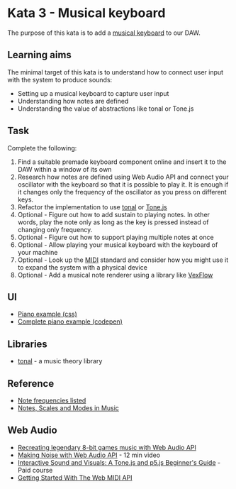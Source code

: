 # Kata 3 - Musical keyboard

The purpose of this kata is to add a [musical keyboard](https://en.wikipedia.org/wiki/Musical_keyboard) to our DAW.

## Learning aims

The minimal target of this kata is to understand how to connect user input with the system to produce sounds:

* Setting up a musical keyboard to capture user input
* Understanding how notes are defined
* Understanding the value of abstractions like tonal or Tone.js

## Task

Complete the following:

1. Find a suitable premade keyboard component online and insert it to the DAW within a window of its own
2. Research how notes are defined using Web Audio API and connect your oscillator with the keyboard so that it is possible to play it. It is enough if it changes only the frequency of the oscillator as you press on different keys.
3. Refactor the implementation to use [tonal](https://www.npmjs.com/package/tonal) or [Tone.js](https://tonejs.github.io/)
4. Optional - Figure out how to add sustain to playing notes. In other words, play the note only as long as the key is pressed instead of changing only frequency.
5. Optional - Figure out how to support playing multiple notes at once
6. Optional - Allow playing your musical keyboard with the keyboard of your machine
7. Optional - Look up the [MIDI](https://en.wikipedia.org/wiki/MIDI) standard and consider how you might use it to expand the system with a physical device
8. Optional - Add a musical note renderer using a library like [VexFlow](https://www.vexflow.com/)

## UI

* [Piano example (css)](https://github.com/isbendiyarovanezrin/Piano)
* [Complete piano example (codepen)](https://codepen.io/gabrielcarol/pen/rGeEbY)

## Libraries

* [tonal](https://github.com/tonaljs/tonal) - a music theory library

## Reference

* [Note frequencies listed](https://pages.mtu.edu/~suits/notefreqs.html)
* [Notes, Scales and Modes in Music](https://deviantnoise.com/music-theory/notes-scales-modes/)

## Web Audio

* [Recreating legendary 8-bit games music with Web Audio API](https://codepen.io/gregh/post/recreating-legendary-8-bit-games-music-with-web-audio-api)
* [Making Noise with Web Audio API](https://sparkbox.com/foundry/chiptune_style_browser_generated_music_using_tone.js) - 12 min video
* [Interactive Sound and Visuals: A Tone.js and p5.js Beginner's Guide](https://musichackspace.org/product/interactive-sound-and-visuals-a-tone-js-and-p5-js-beginners-guide/) - Paid course
* [Getting Started With The Web MIDI API](https://www.smashingmagazine.com/2018/03/web-midi-api/)
